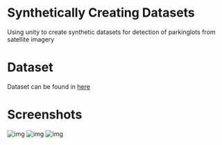 # Synthetically Creating Datasets
Using unity to create synthetic datasets for detection of parkinglots from satellite imagery

# Dataset
Dataset can be found in [here](https://github.com/spiyer99/synthetic-data/tree/master/Assets/dataset.csv)

# Screenshots

![img](https://raw.githubusercontent.com/spiyer99/synthetic-data/master/Assets/screenshots/screen_768x768_92.png)
![img](https://raw.githubusercontent.com/spiyer99/synthetic-data/master/Assets/screenshots/screen_768x768_179.png)
![img](https://raw.githubusercontent.com/spiyer99/synthetic-data/master/Assets/screenshots/screen_768x768_343.png)


 

